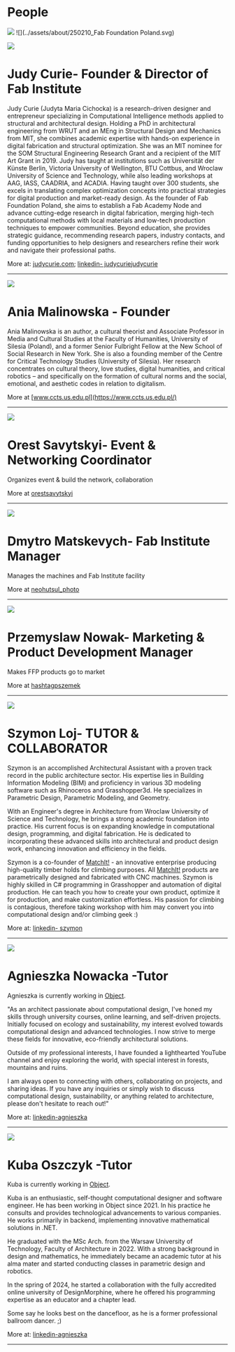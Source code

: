 # People
![](../assets/about/FabPoland-icon.png)
![](../assets/about/250210_Fab Foundation Poland.svg)

![](../assets/about/judycurie200.jpg)

# **Judy Curie**- Founder & Director of Fab Institute

Judy Curie (Judyta Maria Cichocka) is a research-driven designer and entrepreneur specializing in Computational Intelligence methods applied to structural and architectural design. Holding a PhD in architectural engineering from WRUT and an MEng in Structural Design and Mechanics from MIT, she combines academic expertise with hands-on experience in digital fabrication and structural optimization. She was an MIT nominee for the SOM Structural Engineering Research Grant and a recipient of the MIT Art Grant in 2019. Judy has taught at institutions such as Universität der Künste Berlin, Victoria University of Wellington, BTU Cottbus, and Wroclaw University of Science and Technology, while also leading workshops at AAG, IASS, CAADRIA, and ACADIA. Having taught over 300 students, she excels in translating complex optimization concepts into practical strategies for digital production and market-ready design. As the founder of Fab Foundation Poland, she aims to establish a Fab Academy Node and advance cutting-edge research in digital fabrication, merging high-tech computational methods with local materials and low-tech production techniques to empower communities. Beyond education, she provides strategic guidance, recommending research papers, industry contacts, and funding opportunities to help designers and researchers refine their work and navigate their professional paths.




More at: [judycurie.com](https://judycurie.com/);
[linkedin- judycurie](https://www.linkedin.com/in/judycurie/)[judycurie](https://www.instagram.com/judycurie/)


_________
![](../assets/about/aniamalinowska200.jpg)
# **Ania Malinowska** - Founder

Ania Malinowska is an author, a cultural theorist and Associate Professor in Media and Cultural Studies at the Faculty of Humanities, University of Silesia (Poland), and a former Senior Fulbright Fellow at the New School of Social Research in New York. She is also a founding member of the Centre for Critical Technology Studies (University of Silesia). Her research concentrates on cultural theory, love studies, digital humanities, and critical robotics – and specifically on the formation of cultural norms and the social, emotional, and aesthetic codes in relation to digitalism.

More at [www.ccts.us.edu.pl](https://www.ccts.us.edu.pl/)


__________




![](../assets/about/orest.jpg)
# **Orest Savytskyi**- Event & Networking Coordinator

Organizes event & build the network, collaboration


More at [orestsavytskyi](https://www.instagram.com/orestsavytskyi/)

________

![](../assets/about/dmytro.jpg)
# **Dmytro Matskevych**- Fab Institute Manager

Manages the machines and Fab Institute facility


More at [neohutsul_photo](https://www.instagram.com/neohutsul_photo/)

_____________________

![](../assets/about/przemo.jpg)
# **Przemyslaw Nowak**- Marketing & Product Development Manager



Makes FFP products go to market



More at [hashtagpszemek](https://www.instagram.com/hashtagpszemek/)


_____________________________

![](../assets/about/szymon.jpg)
# **Szymon Loj**- TUTOR & COLLABORATOR

Szymon is an accomplished Architectural Assistant with a proven track record in the public architecture sector. His expertise lies in Building Information Modeling (BIM) and proficiency in various 3D modeling software such as Rhinoceros and Grasshopper3d. He specializes in Parametric Design, Parametric Modeling, and Geometry.

With an Engineer's degree in Architecture from Wroclaw University of Science and Technology, he brings a strong academic foundation into practice. His current focus is on expanding knowledge in computational design, programming, and digital fabrication. He is dedicated to incorporating these advanced skills into architectural and product design work, enhancing innovation and efficiency in the fields.

Szymon is a co-founder of [MatchIt!](https://www.instagram.com/matchitholds/) - an innovative enterprise producing high-quality timber holds for climbing purposes. All [MatchIt!](https://www.instagram.com/matchitholds/) products are parametrically designed and fabricated with CNC machines. Szymon is highly skilled in C# programming in Grasshopper and automation of digital production. He can teach you how to create your own product, optimize it for production, and make customization effortless. His passion for climbing is contagious, therefore taking workshop with him may convert you into computational design and/or climbing geek :)


More at: [linkedin- szymon](https://www.linkedin.com/in/szymon-%C5%82%C3%B3j-93250b179/?originalSubdomain=pl)

_____________________________

![](../assets/about/agnieszkanowacka.jpg)
# **Agnieszka Nowacka** -Tutor

Agnieszka is currently working in [Object](https://object.pl/).

"As an architect passionate about computational design, I've honed my skills through university courses, online learning, and self-driven projects. Initially focused on ecology and sustainability, my interest evolved towards computational design and advanced technologies. I now strive to merge these fields for innovative, eco-friendly architectural solutions.

Outside of my professional interests, I have founded a lighthearted YouTube channel and enjoy exploring the world, with special interest in forests, mountains and ruins.

I am always open to connecting with others, collaborating on projects, and sharing ideas. If you have any inquiries or simply wish to discuss computational design, sustainability, or anything related to architecture, please don't hesitate to reach out!"



More at: [linkedin-agnieszka](https://pl.linkedin.com/in/agnieszka-nowacka-661a39260?original_referer=https%3A%2F%2Fwww.google.com%2F)

____________________________________________

![](../assets/about/kubaoszczyk.jpg)
# **Kuba Oszczyk** -Tutor

Kuba is currently working in [Object](https://object.pl/).

Kuba is an enthusiastic, self-thought computational designer and software engineer. He has been working in Object since 2021. In his practice he consults and provides technological advancements to various companies. He works primarily in backend, implementing innovative mathematical solutions in .NET.

He graduated with the MSc Arch. from the Warsaw University of Technology, Faculty of Architecture in 2022. With a strong background in design and mathematics, he immediately became an academic tutor at his alma mater and started conducting classes in parametric design and robotics.

In the spring of 2024, he started a collaboration with the fully accredited online university of DesignMorphine, where he offered his programming expertise as an educator and a chapter lead.  

Some say he looks best on the dancefloor, as he is a former professional ballroom dancer. ;)




More at: [linkedin-agnieszka](https://pl.linkedin.com/in/agnieszka-nowacka-661a39260?original_referer=https%3A%2F%2Fwww.google.com%2F)

______________________________________________________
